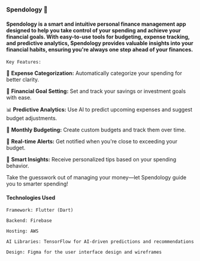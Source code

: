 ### Spendology 💸

#### Spendology is a smart and intuitive personal finance management app designed to help you take control of your spending and achieve your financial goals. With easy-to-use tools for budgeting, expense tracking, and predictive analytics, Spendology provides valuable insights into your financial habits, ensuring you're always one step ahead of your finances.

`Key Features:`

💼 **Expense Categorization:** Automatically categorize your spending for better clarity.

🎯 **Financial Goal Setting:** Set and track your savings or investment goals with ease.

📊 **Predictive Analytics:** Use AI to predict upcoming expenses and suggest budget adjustments.

📅 **Monthly Budgeting:** Create custom budgets and track them over time.

🔔 **Real-time Alerts:** Get notified when you're close to exceeding your budget.

🧠 **Smart Insights:** Receive personalized tips based on your spending behavior.

Take the guesswork out of managing your money—let Spendology guide you to smarter spending!

#### Technologies Used

`Framework: Flutter (Dart)`

`Backend: Firebase`

`Hosting: AWS`

`AI Libraries: TensorFlow for AI-driven predictions and recommendations`

`Design: Figma for the user interface design and wireframes`
